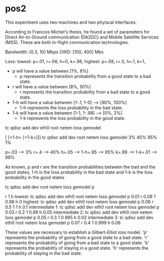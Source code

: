 # pos2

This experiment uses two machines and two phyiscal interfaces.

According to Francois Michel's thesis, he found a set of parameters for Direct Air-to-Ground communication (DA2GC) and Mobile Satellite Services (MSS). These are both in-flight communication technologies.

Bandwidth: [0.3, 10] Mbps
OWD: [100, 400] Mbs

Loss:
lowest: p=.01, r=.08, h=0, k=.98,
highest: p=.08, r=.5, h=.1, k=1,

- p will have a value between [1%, 8%]
  - p represents the transition probability from a good state to a bad state.
- r will have a value between [8%, 50%]
  - r represents the transition probabiltiy from a bad state to a good state.
- 1-h will have a value between [1-.1, 1-0] --> [90%, 100%]
  - 1-h represents the loss probability in the bad state.
- 1-k will have a value between [1-1, 1-.98] --> [0%, 2%]
  - 1-k represents the loss probability in the good state.

tc qdisc add dev eth0 root netem loss gemodel <p> [<r> [<1-h> [<1-k>]]]
tc qdisc add dev <INTERFACE> root netem loss gemodel 3% 40% 95% 1%

p=.03 --> 3%
r=.4 --> 40%
h=.05 --> 1-h=.95 --> 95%
k=.99 --> 1-k=.01 --> 99%

As known, p and r are the transition probabilities between the bad and the good states, 1-h is the loss probability in the bad state and 1-k is the loss probability in the good states

tc qdisc add dev <interface> root netem loss gemodel p <p> r <r> 1 <k> h <h>
lowest: tc qdisc add dev eth0 root netem loss gemodel p 0.01 r 0.08 1 0.98 h 0
highest: tc qdisc add dev eth0 root netem loss gemodel p 0.08 r 0.5 1 1 h 0.1
intermediate 1: tc qdisc add dev eth0 root netem loss gemodel p 0.03 r 0.2 1 0.99 h 0.05
intermediate 2: tc qdisc add dev eth0 root netem loss gemodel p 0.05 r 0.3 1 0.995 h 0.02
intermediate 3: tc qdisc add dev eth0 root netem loss gemodel p 0.07 r 0.4 1 0.999 h 0.08

These values are necessary to establish a Gilbert-Elliot loss model. 'p' represents the probability of going from a good state to a bad state. 'r' represents the probability of going from a bad state to a good state. 'k' represents the probability of staying in a good state. 'h' represents the probability of staying in the bad state.
